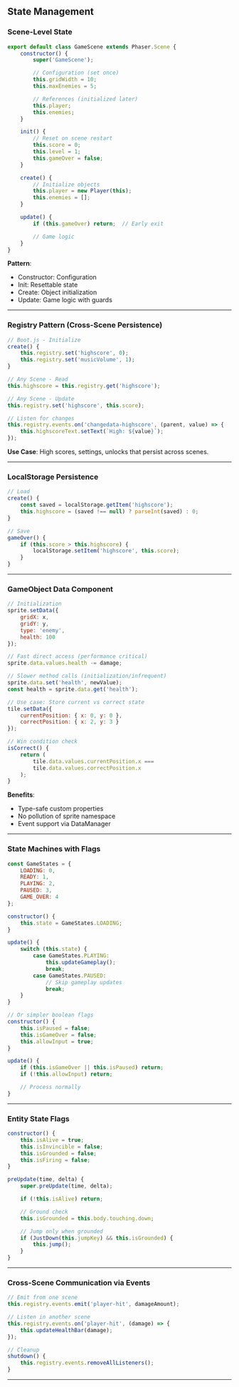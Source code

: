 ## State Management

### Scene-Level State

```javascript
export default class GameScene extends Phaser.Scene {
    constructor() {
        super('GameScene');

        // Configuration (set once)
        this.gridWidth = 10;
        this.maxEnemies = 5;

        // References (initialized later)
        this.player;
        this.enemies;
    }

    init() {
        // Reset on scene restart
        this.score = 0;
        this.level = 1;
        this.gameOver = false;
    }

    create() {
        // Initialize objects
        this.player = new Player(this);
        this.enemies = [];
    }

    update() {
        if (this.gameOver) return;  // Early exit

        // Game logic
    }
}
```

**Pattern**:
- Constructor: Configuration
- Init: Resettable state
- Create: Object initialization
- Update: Game logic with guards

---

### Registry Pattern (Cross-Scene Persistence)

```javascript
// Boot.js - Initialize
create() {
    this.registry.set('highscore', 0);
    this.registry.set('musicVolume', 1);
}

// Any Scene - Read
this.highscore = this.registry.get('highscore');

// Any Scene - Update
this.registry.set('highscore', this.score);

// Listen for changes
this.registry.events.on('changedata-highscore', (parent, value) => {
    this.highscoreText.setText(`High: ${value}`);
});
```

**Use Case**: High scores, settings, unlocks that persist across scenes.

---

### LocalStorage Persistence

```javascript
// Load
create() {
    const saved = localStorage.getItem('highscore');
    this.highscore = (saved !== null) ? parseInt(saved) : 0;
}

// Save
gameOver() {
    if (this.score > this.highscore) {
        localStorage.setItem('highscore', this.score);
    }
}
```

---

### GameObject Data Component

```javascript
// Initialization
sprite.setData({
    gridX: x,
    gridY: y,
    type: 'enemy',
    health: 100
});

// Fast direct access (performance critical)
sprite.data.values.health -= damage;

// Slower method calls (initialization/infrequent)
sprite.data.set('health', newValue);
const health = sprite.data.get('health');

// Use case: Store current vs correct state
tile.setData({
    currentPosition: { x: 0, y: 0 },
    correctPosition: { x: 2, y: 3 }
});

// Win condition check
isCorrect() {
    return (
        tile.data.values.currentPosition.x ===
        tile.data.values.correctPosition.x
    );
}
```

**Benefits**:
- Type-safe custom properties
- No pollution of sprite namespace
- Event support via DataManager

---

### State Machines with Flags

```javascript
const GameStates = {
    LOADING: 0,
    READY: 1,
    PLAYING: 2,
    PAUSED: 3,
    GAME_OVER: 4
};

constructor() {
    this.state = GameStates.LOADING;
}

update() {
    switch (this.state) {
        case GameStates.PLAYING:
            this.updateGameplay();
            break;
        case GameStates.PAUSED:
            // Skip gameplay updates
            break;
    }
}

// Or simpler boolean flags
constructor() {
    this.isPaused = false;
    this.isGameOver = false;
    this.allowInput = true;
}

update() {
    if (this.isGameOver || this.isPaused) return;
    if (!this.allowInput) return;

    // Process normally
}
```

---

### Entity State Flags

```javascript
constructor() {
    this.isAlive = true;
    this.isInvincible = false;
    this.isGrounded = false;
    this.isFiring = false;
}

preUpdate(time, delta) {
    super.preUpdate(time, delta);

    if (!this.isAlive) return;

    // Ground check
    this.isGrounded = this.body.touching.down;

    // Jump only when grounded
    if (JustDown(this.jumpKey) && this.isGrounded) {
        this.jump();
    }
}
```

---

### Cross-Scene Communication via Events

```javascript
// Emit from one scene
this.registry.events.emit('player-hit', damageAmount);

// Listen in another scene
this.registry.events.on('player-hit', (damage) => {
    this.updateHealthBar(damage);
});

// Cleanup
shutdown() {
    this.registry.events.removeAllListeners();
}
```

---

